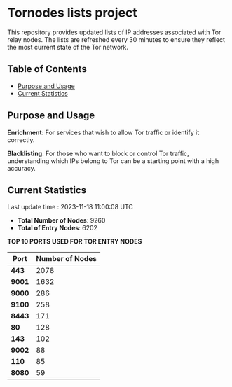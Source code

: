 # Tornodes lists project

This repository provides updated lists of IP addresses associated with Tor relay nodes. The lists are refreshed every 30 minutes to ensure they reflect the most current state of the Tor network.

## Table of Contents

- [Purpose and Usage](#purpose-and-usage)
- [Current Statistics](#current-statistics)


## Purpose and Usage

**Enrichment**: For services that wish to allow Tor traffic or identify it correctly.

**Blacklisting**: For those who want to block or control Tor traffic, understanding which IPs belong to Tor can be a starting point with a high accuracy.

## Current Statistics

Last update time : 2023-11-18 11:00:08 UTC

- **Total Number of Nodes**: 9260
- **Total of Entry Nodes**: 6202

**TOP 10 PORTS USED FOR TOR ENTRY NODES**

| **Port** | **Number of Nodes** |
|------|-----------------|
| **443**   | 2078  |
| **9001**   | 1632  |
| **9000**   | 286  |
| **9100**   | 258  |
| **8443**   | 171  |
| **80**   | 128  |
| **143**   | 102  |
| **9002**   | 88  |
| **110**   | 85  |
| **8080**   | 59  |

